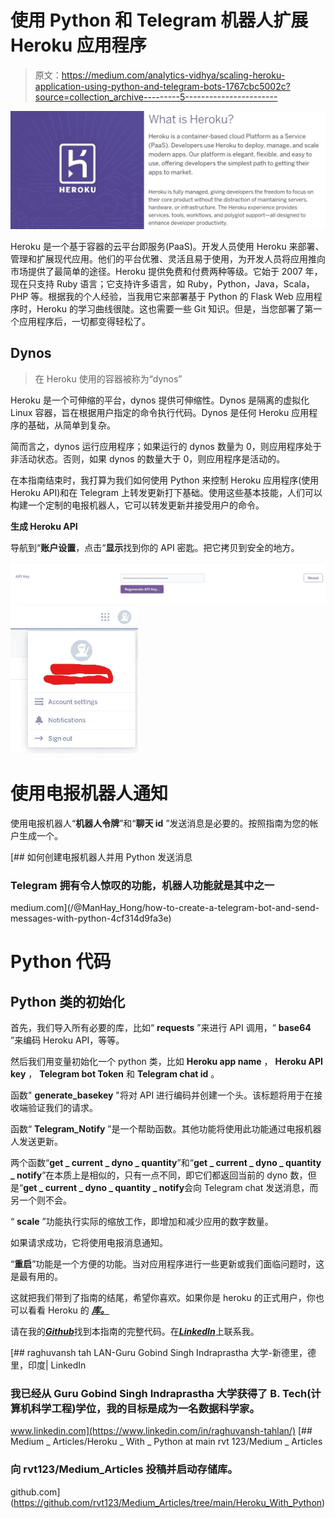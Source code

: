 # 使用 Python 和 Telegram 机器人扩展 Heroku 应用程序

> 原文：<https://medium.com/analytics-vidhya/scaling-heroku-application-using-python-and-telegram-bots-1767cbc5002c?source=collection_archive---------5----------------------->

![](img/88bc8117ab79366e1c64636f6987f54c.png)

Heroku 是一个基于容器的云平台即服务(PaaS)。开发人员使用 Heroku 来部署、管理和扩展现代应用。他们的平台优雅、灵活且易于使用，为开发人员将应用推向市场提供了最简单的途径。Heroku 提供免费和付费两种等级。它始于 2007 年，现在只支持 Ruby 语言；它支持许多语言，如 Ruby，Python，Java，Scala，PHP 等。根据我的个人经验，当我用它来部署基于 Python 的 Flask Web 应用程序时，Heroku 的学习曲线很陡。这也需要一些 Git 知识。但是，当您部署了第一个应用程序后，一切都变得轻松了。

## **Dynos**

> 在 Heroku 使用的容器被称为“dynos”

Heroku 是一个可伸缩的平台，dynos 提供可伸缩性。Dynos 是隔离的虚拟化 Linux 容器，旨在根据用户指定的命令执行代码。Dynos 是任何 Heroku 应用程序的基础，从简单到复杂。

简而言之，dynos 运行应用程序；如果运行的 dynos 数量为 0，则应用程序处于非活动状态。否则，如果 dynos 的数量大于 0，则应用程序是活动的。

在本指南结束时，我打算为我们如何使用 Python 来控制 Heroku 应用程序(使用 Heroku API)和在 Telegram 上转发更新打下基础。使用这些基本技能，人们可以构建一个定制的电报机器人，它可以转发更新并接受用户的命令。

**生成 Heroku API**

导航到“**账户设置**，点击“**显示**找到你的 API 密匙。把它拷贝到安全的地方。

![](img/28748238c01660b4417fac17f410ffcc.png)![](img/769f8816f7c79efd0974ffadb8f169f1.png)

# 使用电报机器人通知

使用电报机器人“**机器人令牌**”和“**聊天 id** ”发送消息是必要的。按照指南为您的帐户生成一个。

[](/@ManHay_Hong/how-to-create-a-telegram-bot-and-send-messages-with-python-4cf314d9fa3e) [## 如何创建电报机器人并用 Python 发送消息

### Telegram 拥有令人惊叹的功能，机器人功能就是其中之一

medium.com](/@ManHay_Hong/how-to-create-a-telegram-bot-and-send-messages-with-python-4cf314d9fa3e) 

# **Python 代码**

## Python 类的初始化

首先，我们导入所有必要的库，比如“ **requests** ”来进行 API 调用，“ **base64** ”来编码 Heroku API，等等。

然后我们用变量初始化一个 python 类，比如 **Heroku app name** ， **Heroku API key** ， **Telegram bot Token** 和 **Telegram chat id** 。

函数" **generate_basekey** "将对 API 进行编码并创建一个头。该标题将用于在接收端验证我们的请求。

函数“ **Telegram_Notify** ”是一个帮助函数。其他功能将使用此功能通过电报机器人发送更新。

两个函数“**get _ current _ dyno _ quantity**”和“**get _ current _ dyno _ quantity _ notify**”在本质上是相似的，只有一点不同，即它们都返回当前的 dyno 数，但是“**get _ current _ dyno _ quantity _ notify**会向 Telegram chat 发送消息，而另一个则不会。

“ **scale** ”功能执行实际的缩放工作，即增加和减少应用的数字数量。

如果请求成功，它将使用电报消息通知。

“**重启**”功能是一个方便的功能。当对应用程序进行一些更新或我们面临问题时，这是最有用的。

这就把我们带到了指南的结尾，希望你喜欢。如果你是 heroku 的正式用户，你也可以看看 Heroku 的 [***库。***](https://github.com/martyzz1/heroku3.py)

请在我的[***Github***](https://github.com/rvt123/Medium_Articles/tree/main/Heroku_With_Python)找到本指南的完整代码。在[***LinkedIn***](https://www.linkedin.com/in/raghuvansh-tahlan/)上联系我。

[](https://www.linkedin.com/in/raghuvansh-tahlan/) [## raghuvansh tah LAN-Guru Gobind Singh Indraprastha 大学-新德里，德里，印度| LinkedIn

### 我已经从 Guru Gobind Singh Indraprastha 大学获得了 B. Tech(计算机科学工程)学位，我的目标是成为一名数据科学家。

www.linkedin.com](https://www.linkedin.com/in/raghuvansh-tahlan/) [](https://github.com/rvt123/Medium_Articles/tree/main/Heroku_With_Python) [## Medium _ Articles/Heroku _ With _ Python at main rvt 123/Medium _ Articles

### 向 rvt123/Medium_Articles 投稿并启动存储库。

github.com](https://github.com/rvt123/Medium_Articles/tree/main/Heroku_With_Python)